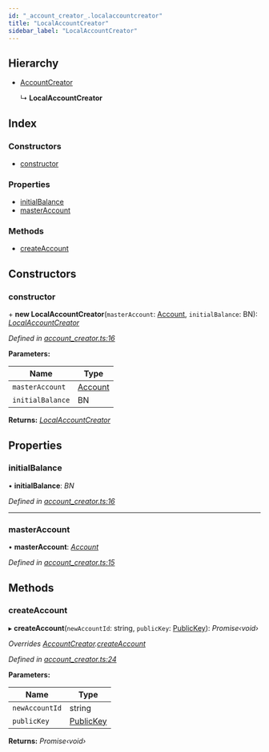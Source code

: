 ```yaml
---
id: "_account_creator_.localaccountcreator"
title: "LocalAccountCreator"
sidebar_label: "LocalAccountCreator"
---
```


## Hierarchy

* [AccountCreator](_account_creator_.accountcreator.md)

  ↳ **LocalAccountCreator**

## Index

### Constructors

* [constructor](_account_creator_.localaccountcreator.md#constructor)

### Properties

* [initialBalance](_account_creator_.localaccountcreator.md#initialbalance)
* [masterAccount](_account_creator_.localaccountcreator.md#masteraccount)

### Methods

* [createAccount](_account_creator_.localaccountcreator.md#createaccount)

## Constructors

###  constructor

\+ **new LocalAccountCreator**(`masterAccount`: [Account](_account_.account.md), `initialBalance`: BN): *[LocalAccountCreator](_account_creator_.localaccountcreator.md)*

*Defined in [account_creator.ts:16](https://github.com/nearprotocol/nearlib/blob/8f79950/src.ts/account_creator.ts#L16)*

**Parameters:**

Name | Type |
------ | ------ |
`masterAccount` | [Account](_account_.account.md) |
`initialBalance` | BN |

**Returns:** *[LocalAccountCreator](_account_creator_.localaccountcreator.md)*

## Properties

###  initialBalance

• **initialBalance**: *BN*

*Defined in [account_creator.ts:16](https://github.com/nearprotocol/nearlib/blob/8f79950/src.ts/account_creator.ts#L16)*

___

###  masterAccount

• **masterAccount**: *[Account](_account_.account.md)*

*Defined in [account_creator.ts:15](https://github.com/nearprotocol/nearlib/blob/8f79950/src.ts/account_creator.ts#L15)*

## Methods

###  createAccount

▸ **createAccount**(`newAccountId`: string, `publicKey`: [PublicKey](_utils_key_pair_.publickey.md)): *Promise‹void›*

*Overrides [AccountCreator](_account_creator_.accountcreator.md).[createAccount](_account_creator_.accountcreator.md#abstract-createaccount)*

*Defined in [account_creator.ts:24](https://github.com/nearprotocol/nearlib/blob/8f79950/src.ts/account_creator.ts#L24)*

**Parameters:**

Name | Type |
------ | ------ |
`newAccountId` | string |
`publicKey` | [PublicKey](_utils_key_pair_.publickey.md) |

**Returns:** *Promise‹void›*
